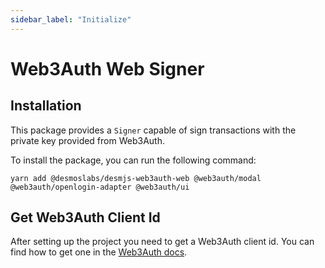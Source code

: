 ```yaml
---
sidebar_label: "Initialize"
---
```


# Web3Auth Web Signer

## Installation

This package provides a `Signer` capable of sign transactions with the private key provided from Web3Auth.

To install the package, you can run the following command:

```shell
yarn add @desmoslabs/desmjs-web3auth-web @web3auth/modal @web3auth/openlogin-adapter @web3auth/ui
```

## Get Web3Auth Client Id

After setting up the project you need to get a Web3Auth client id. You can find how to
get one in the [Web3Auth docs](https://web3auth.io/docs/developer-dashboard/get-client-id).
